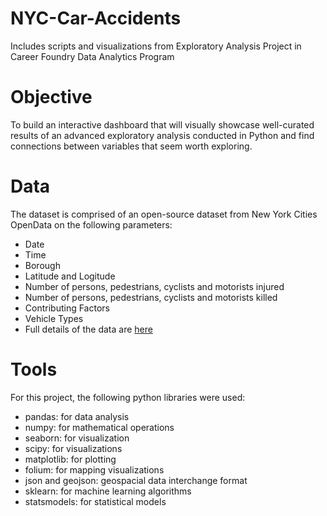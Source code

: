 # NYC-Car-Accidents
Includes scripts and visualizations from Exploratory Analysis Project in Career Foundry Data Analytics Program
# Objective
To build an interactive dashboard that will visually showcase well-curated results of an advanced exploratory analysis conducted in Python and find connections between variables that seem worth exploring.
# Data
The dataset is comprised of an open-source dataset from New York Cities OpenData on the following parameters:
- Date
- Time
- Borough
- Latitude and Logitude
- Number of persons, pedestrians, cyclists and motorists injured
- Number of persons, pedestrians, cyclists and motorists killed
- Contributing Factors
- Vehicle Types
- Full details of the data are [here](https://data.cityofnewyork.us/Public-Safety/Motor-Vehicle-Collisions-Crashes/h9gi-nx95)
# Tools
For this project, the following python libraries were used:
  - pandas: for data analysis
  - numpy: for mathematical operations
  - seaborn: for visualization
  - scipy: for visualizations
  - matplotlib: for plotting
  - folium: for mapping visualizations
  - json and geojson: geospacial data interchange format
  - sklearn: for machine learning algorithms
  - statsmodels: for statistical models
  
